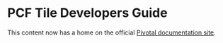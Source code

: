 # PCF Tile Developers Guide

This content now has a home on the official [Pivotal documentation site](http://docs.pivotal.io/tiledev).
